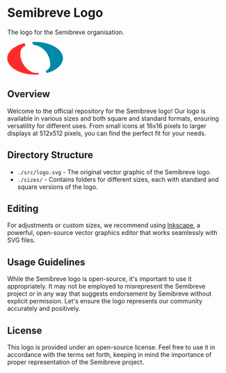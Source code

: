 # Semibreve Logo

The logo for the Semibreve organisation.

![Logo](sizes/128/logo_128.png)

## Overview

Welcome to the official repository for the Semibreve logo! Our logo is available in various sizes and both square and standard formats, ensuring versatility for different uses. From small icons at 16x16 pixels to larger displays at 512x512 pixels, you can find the perfect fit for your needs.

## Directory Structure

- `./src/logo.svg` - The original vector graphic of the Semibreve logo.
- `./sizes/` - Contains folders for different sizes, each with standard and square versions of the logo.

## Editing

For adjustments or custom sizes, we recommend using [Inkscape](https://inkscape.org/), a powerful, open-source vector graphics editor that works seamlessly with SVG files.

## Usage Guidelines

While the Semibreve logo is open-source, it's important to use it appropriately. It may not be employed to misrepresent the Semibreve project or in any way that suggests endorsement by Semibreve without explicit permission. Let's ensure the logo represents our community accurately and positively.

## License

This logo is provided under an open-source license. Feel free to use it in accordance with the terms set forth, keeping in mind the importance of proper representation of the Semibreve project.
